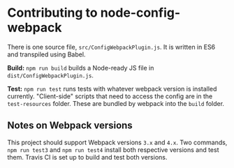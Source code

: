 Contributing to node-config-webpack
===================================

There is one source file, `src/ConfigWebpackPlugin.js`. It is written in ES6 and transpiled using Babel.

**Build:** `npm run build` builds a Node-ready JS file in `dist/ConfigWebpackPlugin.js`.

**Test:** `npm run test` runs tests with whatever webpack version is installed currently. "Client-side" scripts that need to access the config are in the `test-resources` folder. These are bundled by webpack into the `build` folder.

Notes on Webpack versions
-------------------------
This project should support Webpack versions `3.x` and `4.x`. Two commands, `npm run test3` and `npm run test4` install both respective versions and test them. Travis CI is set up to build and test both versions.
